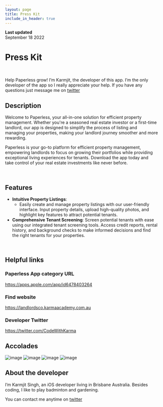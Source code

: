 ```yaml
---
layout: page
title: Press Kit
include_in_header: true
---
```


**Last updated**  
September 18 2022

# Press Kit
<br>

Help Paperless grow! I’m Karmjit, the developer of this app. I’m the only developer of the app so I really appreciate your help. If you have any questions just message me on [twitter]([http://twitter](https://twitter.com/CodeWithKarma))

## Description
Welcome to Paperless, your all-in-one solution for efficient property management. Whether you're a seasoned real estate investor or a first-time landlord, our app is designed to simplify the process of listing and managing your properties, making your landlord journey smoother and more rewarding. 

Paperless is your go-to platform for efficient property management, empowering landlords to focus on growing their portfolios while providing exceptional living experiences for tenants. Download the app today and take control of your real estate investments like never before.

<!-- ## Screenshots & Assets
[Download Press Kit]({{ site.url }}/downloads/presskit.zip) -->

<br>

## Features
- **Intuitive Property Listings**: 
  - Easily create and manage property listings with our user-friendly interface. Input property details, upload high-quality photos, and highlight key features to attract potential tenants.
- **Comprehensive Tenant Screening**: Screen potential tenants with ease using our integrated tenant screening tools. Access credit reports, rental history, and background checks to make informed decisions and find the right tenants for your properties.

<br>

## Helpful links
### Paperless App category URL
https://apps.apple.com/app/id6478403264

### Find website
https://landlordsco.karmaacademy.com.au

### Developer Twitter
https://twitter.com/CodeWithKarma

## Accolades
![image](../images/review1.png)
![image](../images/review2.png)
![image](../images/review3.png)
![image](../images/review4.png)

## About the developer
I’m Karmjit Singh, an iOS developer living in Brisbane Australia. Besides coding, I like to play badminton and gardening.

You can contact me anytime on [twitter]([http://twitter](https://twitter.com/CodeWithKarma))